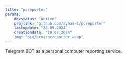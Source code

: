 ```yaml
---
title: "pcreporter"
params:
    devstatus: "Active"
    projlink: "github.com/ayham-1/pcreporter"
    lastupdate: "28.09.2024"
    creationdate: "10.07.2024"
    img: "pix/proj/pcreporter.webp"
---
```


Telegram BOT as a personal computer reporting service.
